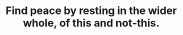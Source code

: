 ---
title: Find peace by resting in the wider whole, of this and not-this.
tags: experience acceptance buddhism
star: true
thewhole: true
thewholeorder: 2
nondualthewhole: true
nondualthewholeorder: 3
---
